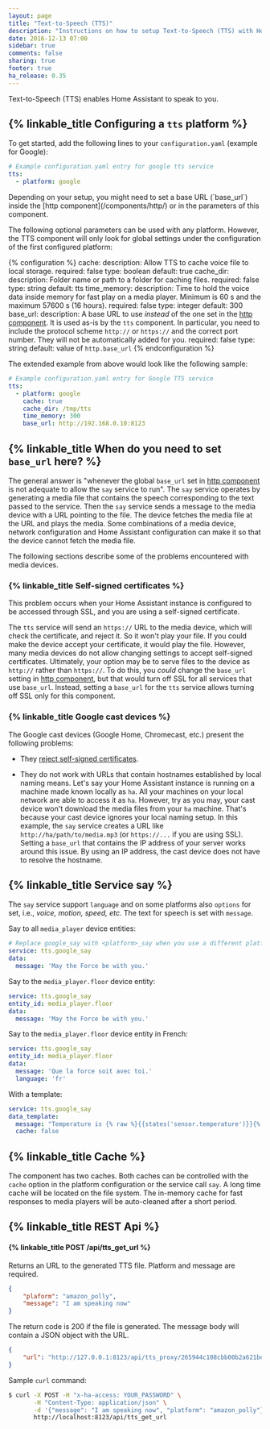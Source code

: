 ```yaml
---
layout: page
title: "Text-to-Speech (TTS)"
description: "Instructions on how to setup Text-to-Speech (TTS) with Home Assistant."
date: 2016-12-13 07:00
sidebar: true
comments: false
sharing: true
footer: true
ha_release: 0.35
---
```


Text-to-Speech (TTS) enables Home Assistant to speak to you.

## {% linkable_title Configuring a `tts` platform %}

To get started, add the following lines to your `configuration.yaml` (example for Google):

```yaml
# Example configuration.yaml entry for google tts service
tts:
  - platform: google
```

<p class='note'>
Depending on your setup, you might need to set a base URL (`base_url`) inside the [http component](/components/http/) or in the parameters of this component.
</p>

The following optional parameters can be used with any platform. However, the TTS component will only look for global settings under the configuration of the first configured platform:

{% configuration %}
cache:
  description: Allow TTS to cache voice file to local storage.
  required: false
  type: boolean
  default: true
cache_dir:
  description: Folder name or path to a folder for caching files.
  required: false
  type: string
  default: tts
time_memory:
  description: Time to hold the voice data inside memory for fast play on a media player. Minimum is 60 s and the maximum 57600 s (16 hours).
  required: false
  type: integer
  default: 300
base_url:
  description: A base URL to use *instead* of the one set in the [http component](/components/http/). It is used as-is by the `tts` component. In particular, you need to include the protocol scheme `http://` or `https://` and the correct port number. They will not be automatically added for you.
  required: false
  type: string
  default: value of ``http.base_url``
{% endconfiguration %}

The extended example from above would look like the following sample:

```yaml
# Example configuration.yaml entry for Google TTS service
tts:
  - platform: google
    cache: true
    cache_dir: /tmp/tts
    time_memory: 300
    base_url: http://192.168.0.10:8123
```

## {% linkable_title When do you need to set `base_url` here? %}

The general answer is "whenever the global `base_url` set in [http component](/components/http/) is not adequate to allow the `say` service to run". The `say` service operates by generating a media file that contains the speech corresponding to the text passed to the service. Then the `say` service sends a message to the media device with a URL pointing to the file. The device fetches the media file at the URL and plays the media. Some combinations of a media device, network configuration and Home Assistant configuration can make it so that the device cannot fetch the media file.

The following sections describe some of the problems encountered with media devices.

### {% linkable_title Self-signed certificates %}

This problem occurs when your Home Assistant instance is configured to be accessed through SSL, and you are using a self-signed certificate.

The `tts` service will send an `https://` URL to the media device, which will check the certificate, and reject it. So it won't play your file. If you could make the device accept your certificate, it would play the file. However, many media devices do not allow changing settings to accept self-signed certificates. Ultimately, your option may be to serve files to the device as `http://` rather than `https://`. To do this, you *could* change the `base_url` setting in [http component](/components/http/), but that would turn off SSL for all services that use `base_url`. Instead, setting a `base_url` for the `tts` service allows turning off SSL only for this component.

### {% linkable_title Google cast devices %}

The Google cast devices (Google Home, Chromecast, etc.) present the following problems:

* They [reject self-signed certificates](#self-signed-certificates).

* They do not work with URLs that contain hostnames established by local naming means. Let's say your Home Assistant instance is running on a machine made known locally as `ha`. All your machines on your local network are able to access it as `ha`. However, try as you may, your cast device won't download the media files from your `ha` machine. That's because your cast device ignores your local naming setup. In this example, the `say` service creates a URL like `http://ha/path/to/media.mp3` (or `https://...` if you are using SSL). Setting a `base_url` that contains the IP address of your server works around this issue. By using an IP address, the cast device does not have to resolve the hostname.

## {% linkable_title Service say %}

The `say` service support `language` and on some platforms also `options` for set, i.e., *voice, motion, speed, etc*. The text for speech is set with `message`.

Say to all `media_player` device entities:

```yaml
# Replace google_say with <platform>_say when you use a different platform.
service: tts.google_say
data:
  message: 'May the Force be with you.'
```
Say to the `media_player.floor` device entity:

```yaml
service: tts.google_say
entity_id: media_player.floor
data:
  message: 'May the Force be with you.'
```

Say to the `media_player.floor` device entity in French:

```yaml
service: tts.google_say
entity_id: media_player.floor
data:
  message: 'Que la force soit avec toi.'
  language: 'fr'
```

With a template:

```yaml
service: tts.google_say
data_template:
  message: "Temperature is {% raw %}{{states('sensor.temperature')}}{% endraw %}."
  cache: false
```

## {% linkable_title Cache %}

The component has two caches. Both caches can be controlled with the `cache` option in the platform configuration or the service call `say`. A long time cache will be located on the file system. The in-memory cache for fast responses to media players will be auto-cleaned after a short period.

## {% linkable_title REST Api %}

#### {% linkable_title POST /api/tts_get_url %}

Returns an URL to the generated TTS file. Platform and message are required.

```json
{
    "plaform": "amazon_polly",
    "message": "I am speaking now"
}
```

The return code is 200 if the file is generated. The message body will contain a JSON object with the URL.

```json
{
    "url": "http://127.0.0.1:8123/api/tts_proxy/265944c108cbb00b2a621be5930513e03a0bb2cd_en_-_demo.mp3"
}
```

Sample `curl` command:

```bash
$ curl -X POST -H "x-ha-access: YOUR_PASSWORD" \
       -H "Content-Type: application/json" \
       -d '{"message": "I am speaking now", "platform": "amazon_polly"}' \
       http://localhost:8123/api/tts_get_url
```
